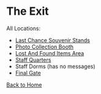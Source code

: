 # The Exit

All Locations:
* [Last Chance Souvenir Stands](https://astreatss.github.io/FF-Season-1-Archive/exit/1275330472280326205.html)
* [Photo Collection Booth](https://astreatss.github.io/FF-Season-1-Archive/exit/1275330599372197981.html)
* [Lost And Found Items Area](https://astreatss.github.io/FF-Season-1-Archive/exit/1275330672034320464.html)
* [Staff Quarters](https://astreatss.github.io/FF-Season-1-Archive/exit/1275330948686151833.html)
* Staff Dorms (has no messages)
* [Final Gate](https://astreatss.github.io/FF-Season-1-Archive/exit/1275331190261416009.html)

[Back to Home](https://astreatss.github.io/FF-Season-1-Archive)